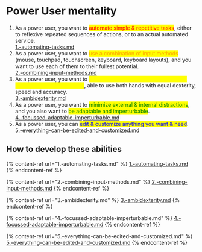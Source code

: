 # Power User mentality

1. As a power user, you want to <mark style="color:red;">automate simple & repetitive tasks</mark>, either to reflexive repeated sequences of actions, or to an actual automated service.\
   [1.-automating-tasks.md](1.-automating-tasks.md "mention")
2. As a power user, you want to <mark style="color:orange;">use a combination of input methods</mark> (mouse, touchpad, touchscreen, keyboard, keyboard layouts), and you want to use each of them to their fullest potential.\
   [2.-combining-input-methods.md](2.-combining-input-methods.md "mention")
3. As a power user, you want to <mark style="color:yellow;">be capable of using either hand for any input device at any moment</mark>, able to use both hands with equal dexterity, speed and accuracy.\
   [3.-ambidexterity.md](3.-ambidexterity.md "mention")
4. As a power user, you want to <mark style="color:green;">minimize external & internal distractions</mark>, and you also want to <mark style="color:green;">be adaptable and imperturbable</mark>.\
   [4.-focussed-adaptable-imperturbable.md](4.-focussed-adaptable-imperturbable.md "mention")
5. As a power user, you can <mark style="color:blue;">edit & customize anything you want & need</mark>.\
   [5.-everything-can-be-edited-and-customized.md](5.-everything-can-be-edited-and-customized.md "mention")

## How to develop these abilities

{% content-ref url="1.-automating-tasks.md" %}
[1.-automating-tasks.md](1.-automating-tasks.md)
{% endcontent-ref %}

{% content-ref url="2.-combining-input-methods.md" %}
[2.-combining-input-methods.md](2.-combining-input-methods.md)
{% endcontent-ref %}

{% content-ref url="3.-ambidexterity.md" %}
[3.-ambidexterity.md](3.-ambidexterity.md)
{% endcontent-ref %}

{% content-ref url="4.-focussed-adaptable-imperturbable.md" %}
[4.-focussed-adaptable-imperturbable.md](4.-focussed-adaptable-imperturbable.md)
{% endcontent-ref %}

{% content-ref url="5.-everything-can-be-edited-and-customized.md" %}
[5.-everything-can-be-edited-and-customized.md](5.-everything-can-be-edited-and-customized.md)
{% endcontent-ref %}










